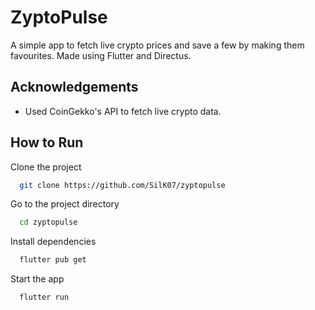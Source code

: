 
# ZyptoPulse
A simple app to fetch live crypto prices and save a few by making them favourites. Made using Flutter and Directus.

## Acknowledgements

 - Used CoinGekko's API to fetch live crypto data.


## How to Run

Clone the project

```bash
  git clone https://github.com/SilK07/zyptopulse
```

Go to the project directory

```bash
  cd zyptopulse
```

Install dependencies

```bash
  flutter pub get
```

Start the app

```bash
  flutter run
```

